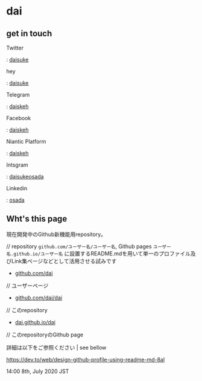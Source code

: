 # dai

## get in touch

Twitter

:   [daisuke](http://twitter.com/daisuke)

hey

:   [daisuke](https://app.hey.com)

Telegram

:   [daiskeh](https://t.me/daiskeh)

Facebook

:   [daiskeh](https://facebook.com/daiskeh)

Niantic Platform

:   [daiskeh]()

Intsgram

:   [daisukeosada](https://instagram.com/daisukeosada)

Linkedin

:   [osada](http://linkedin.com/in/osada)

## Wht's this page

現在開発中のGithub新機能用repository。

// repository `github.com/ユーザー名/ユーザー名`, Github pages `ユーザー名.github.io/ユーザー名` に設置するREADME.mdを用いて単一のプロファイル及びLink集ページなどとして活用させる試みです

- [github.com/dai](https://github.com/dai)

// ユーザーページ

- [github.com/dai/dai](https://github.com/dai/dai)

// このrepository

- [dai.github.io/dai](https://dai.github.io/dai)

// このrepositoryのGithub page

詳細は以下をご参照ください | see bellow

https://dev.to/web/design-github-profile-using-readme-md-8al

14:00 8th, July 2020 JST
